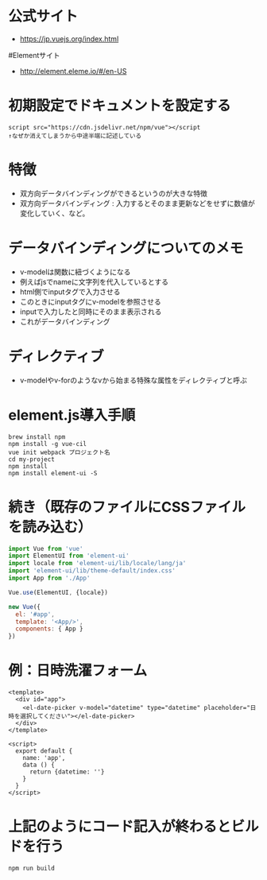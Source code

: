 # 公式サイト
- https://jp.vuejs.org/index.html

#Elementサイト
- http://element.eleme.io/#/en-US

# 初期設定でドキュメントを設定する
```
script src="https://cdn.jsdelivr.net/npm/vue"></script
↑なぜか消えてしまうから中途半端に記述している
```

# 特徴
- 双方向データバインディングができるというのが大きな特徴
- 双方向データバインディング : 入力するとそのまま更新などをせずに数値が変化していく、など。

# データバインディングについてのメモ
- v-modelは関数に紐づくようになる
- 例えばjsでnameに文字列を代入しているとする
- html側でinputタグで入力させる
- このときにinputタグにv-modelを参照させる
- inputで入力したと同時にそのまま表示される
- これがデータバインディング

# ディレクティブ
- v-modelやv-forのようなvから始まる特殊な属性をディレクティブと呼ぶ

# element.js導入手順
```
brew install npm
npm install -g vue-cil
vue init webpack プロジェクト名
cd my-project
npm install
npm install element-ui -S
```

# 続き（既存のファイルにCSSファイルを読み込む）
```my-project/src/main.js
import Vue from 'vue'
import ElementUI from 'element-ui'
import locale from 'element-ui/lib/locale/lang/ja'
import 'element-ui/lib/theme-default/index.css'
import App from './App'

Vue.use(ElementUI, {locale})

new Vue({
  el: '#app',
  template: '<App/>',
  components: { App }
})
```

# 例：日時洗濯フォーム
```
<template>
  <div id="app">
    <el-date-picker v-model="datetime" type="datetime" placeholder="日時を選択してください"></el-date-picker>
  </div>
</template>

<script>
  export default {
    name: 'app',
    data () {
      return {datetime: ''}
    }
  }
</script>
```

# 上記のようにコード記入が終わるとビルドを行う
```angular2html
npm run build
```
